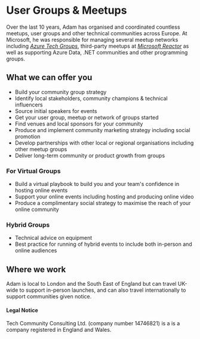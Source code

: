 # User Groups & Meetups

Over the last 10 years, Adam has organised and coordinated countless meetups, user groups and other technical communities across Europe. At Microsoft, he was responsible for managing several meetup networks including _[Azure Tech Groups](https://developer.microsoft.com/en-us/azure-tech-groups/overview)_, third-party meetups at _[Microsoft Reactor](https://developer.microsoft.com/en-us/reactor/)_ as well as supporting Azure Data, .NET communities and other programming groups.

## What we can offer you
- Build your community group strategy
- Identify local stakeholders, community champions & technical influencers
- Source initial speakers for events
- Get your user group, meetup or network of groups started
- Find venues and local sponsors for your community
- Produce and implement community marketing strategy including social promotion
- Develop partnerships with other local or regional organisations including other meetup groups
- Deliver long-term community or product growth from groups

### For Virtual Groups
- Build a virtual playbook to build you and your team's confidence in hosting online events
- Support your online events including hosting and producing online video
- Produce a complimentary social strategy to maximise the reach of your online community

### Hybrid Groups
- Technical advice on equipment
- Best practice for running of hybrid events to include both in-person and online audiences

## Where we work
Adam is local to London and the South East of England but can travel UK-wide to support in-person launches, and can also travel internationally to support communities given notice.

<!-- ## Video/Imagery -->
<!-- ## Main Text Body (CTA link, form to fill out, bookings etc). --> 
<!-- ## Contact Form/Bookings (ideally set to side) -->
<!-- ## Case Study (could be one off, links to blog posts) -->
<!-- ## Link to Homepage -->
<!-- ## Other Services offered (link list) -->

<!-- This is commented out. -->




#### Legal Notice
Tech Community Consulting Ltd. (company number 14746821) is a is a company registered in England and Wales.
